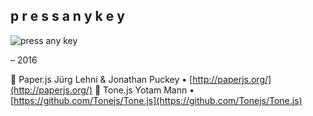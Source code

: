 ## p r e s s  a n y  k e y

![press any key](https://raw.githubusercontent.com/thmsbfft/pressanykey/web/src/media/social/share.jpg "press any key")

– 2016

🎨 Paper.js    Jürg Lehni & Jonathan Puckey • [http://paperjs.org/](http://paperjs.org/)
🎵 Tone.js     Yotam Mann • [https://github.com/Tonejs/Tone.js](https://github.com/Tonejs/Tone.js)